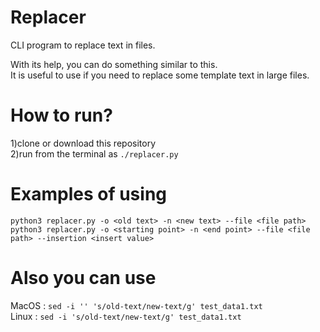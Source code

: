 # Replacer
CLI program to replace text in files.  

With its help, you can do something similar to this.  
It is useful to use if you need to replace some template text in large files.  

# How to run?
1)clone or download this repository  
2)run from the terminal as ```./replacer.py```  

# Examples of using
```python3 replacer.py -o <old text> -n <new text> --file <file path>```  
```python3 replacer.py -o <starting point> -n <end point> --file <file path> --insertion <insert value>```  

# Аlso you can use
MacOS : ```sed -i '' 's/old-text/new-text/g' test_data1.txt```  
Linux : ```sed -i 's/old-text/new-text/g' test_data1.txt```  
